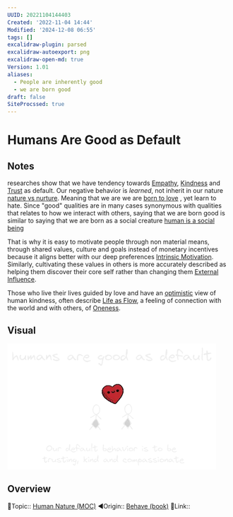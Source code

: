 ```yaml
---
UUID: 20221104144403
Created: '2022-11-04 14:44'
Modified: '2024-12-08 06:55'
tags: []
excalidraw-plugin: parsed
excalidraw-autoexport: png
excalidraw-open-md: true
Version: 1.01
aliases:
  - People are inherently good
  - we are born good
draft: false
SiteProcssed: true
---
```


# Humans Are Good as Default

## Notes

researches show that we have tendency towards [Empathy](/notes/empathy.md), [Kindness](/notes/giving.md) and [Trust](/notes/trust.md) as default. Our negative behavior is *learned*, not inherit in our nature [nature vs nurture](/notes/nature-vs-nurture.md). Meaning that we are we are [born to love](/notes/love-what-is-good.md) , yet learn to hate. Since "good" qualities are in many cases synonymous with qualities that relates to how we interact with others, saying that we are born good is similar to saying that we are born as a social creature [human is a social being](/notes/human-is-a-social-being.md)

That is why it is easy to motivate people through non material means, through shared values, culture and goals instead of monetary incentives because it aligns better with our deep preferences [Intrinsic Motivation](/notes/intrinsic-motivation.md). Similarly, cultivating these values in others is more accurately described as helping them discover their core self rather than changing them [External Influence](/notes/external-influence.md).

Those who live their lives guided by love and have an [optimistic](/notes/optimism.md) view of human kindness, often describe [Life as Flow](/notes/life-as-flow.md), a feeling of connection with the world and with others, of [Oneness](/notes/unity.md).

## Visual

![humans are good as default.webp](/notes/humans-are-good-as-default.webp)

## Overview
🔼Topic:: [Human Nature (MOC)](/mocs/human-nature-moc.md)
◀Origin:: [Behave (book)](/books/behave-book.md)
🔗Link::

